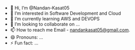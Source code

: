 - 👋 Hi, I’m @Nandan-Kasat05
- 👀 I’m interested in Software Development and Cloud 
- 🌱 I’m currently learning AWS and DEVOPS
- 💞️ I’m looking to collaborate on ...
- 📫 How to reach me Email - nandankasat05@gmail.com.
- 😄 Pronouns: ...
- ⚡ Fun fact: ...

<!---
Nandan-Kasat05/Nandan-Kasat05 is a ✨ special ✨ repository because its `README.md` (this file) appears on your GitHub profile.
You can click the Preview link to take a look at your changes.
--->
